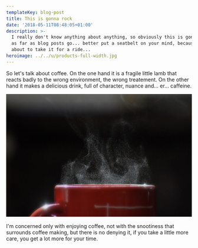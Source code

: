 ```yaml
---
templateKey: blog-post
title: This is gonna rock
date: '2018-05-11T08:48:05+01:00'
description: >-
  I really don't know anything about anything, so obviously this is gonna rock
  as far as blog posts go... better put a seatbelt on your mind, because I am
  about to take it for a ride...
heroimage: ../../u/products-full-width.jpg
---
```


So let's talk about coffee. On the one hand it is a fragile little lamb that
reacts badly to the wrong environment, the wrong treatement. On the other hand
it makes a delicious drink, full of character, nuance and... er... caffeine.

![This is coffee](../../u/products-full-width.jpg)

I'm concerned only with enjoying coffee, not with the snootiness that surrounds
coffee making, but there is no denying it, if you take a little more care, you
get a lot more for your time.

